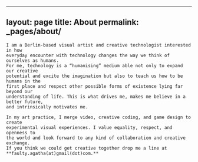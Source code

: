 ---
layout: page
title: About
permalink: _pages/about/
--

    I am a Berlin-based visual artist and creative technologist interested in how 
    everyday encounter with technology changes the way we think of ourselves as humans. 
    For me, technology is a “humanising” medium able not only to expand our creative 
    potential and excite the imagination but also to teach us how to be humans in the 
    first place and respect other possible forms of existence lying far beyond our 
    understanding of life. This is what drives me, makes me believe in a better future, 
    and intrinsically motivates me. 

    In my art practice, I merge video, creative coding, and game design to create 
    experimental visual experiences. I value equality, respect, and openness to 
    the world and look forward to any kind of collaboration and creative exchange. 
    If you think we could get creative together drop me a line at 
    **faulty.agatha(at)gmail(dot)com.**

